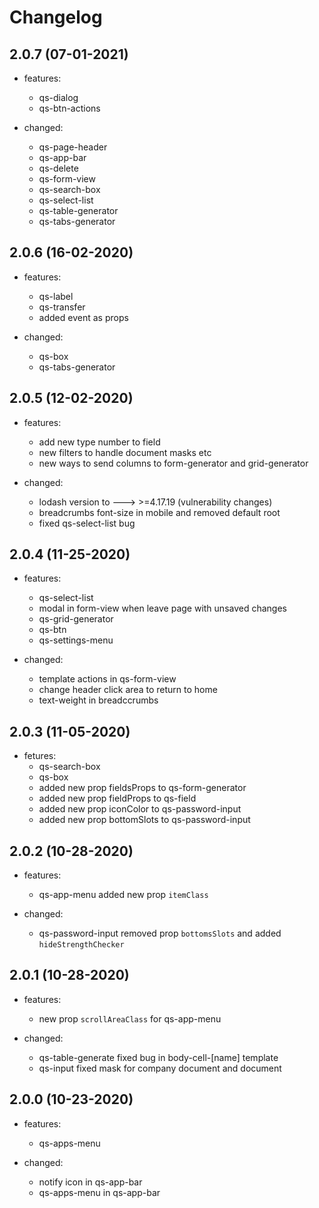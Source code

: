 # Changelog

## 2.0.7 (07-01-2021)

- features:
  - qs-dialog
  - qs-btn-actions

- changed:
  - qs-page-header
  - qs-app-bar
  - qs-delete
  - qs-form-view
  - qs-search-box
  - qs-select-list
  - qs-table-generator
  - qs-tabs-generator

## 2.0.6 (16-02-2020)

- features:
  - qs-label
  - qs-transfer
  - added event as props

- changed:
  - qs-box
  - qs-tabs-generator

## 2.0.5 (12-02-2020)

- features:
  - add new type number to field
  - new filters to handle document masks etc
  - new ways to send columns to form-generator and grid-generator

- changed:
  - lodash version to ---> >=4.17.19 (vulnerability changes)
  - breadcrumbs font-size in mobile and removed default root
  - fixed qs-select-list bug

## 2.0.4 (11-25-2020)

- features:
  - qs-select-list
  - modal in form-view when leave page with unsaved changes
  - qs-grid-generator
  - qs-btn
  - qs-settings-menu

- changed:
  - template actions in qs-form-view
  - change header click area to return to home
  - text-weight in breadccrumbs

## 2.0.3 (11-05-2020)

- fetures:
  - qs-search-box
  - qs-box
  - added new prop fieldsProps to qs-form-generator
  - added new prop fieldProps to qs-field
  - added new prop iconColor to qs-password-input
  - added new prop bottomSlots to qs-password-input

## 2.0.2 (10-28-2020)

- features:
  - qs-app-menu added new prop `itemClass`

- changed:
  - qs-password-input removed prop `bottomsSlots` and added `hideStrengthChecker`

## 2.0.1 (10-28-2020)

- features:
  - new prop `scrollAreaClass` for qs-app-menu

- changed:
  - qs-table-generate fixed bug in body-cell-[name] template
  - qs-input fixed mask for company document and document

## 2.0.0 (10-23-2020)

- features:
  - qs-apps-menu

- changed:
  - notify icon in qs-app-bar
  - qs-apps-menu in qs-app-bar
